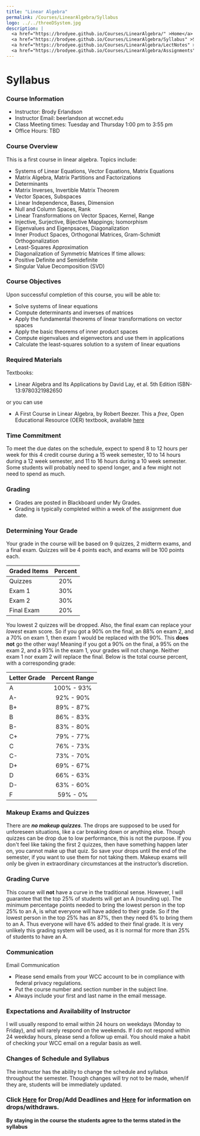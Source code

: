 ```yaml
---
title: "Linear Algebra"
permalink: /Courses/LinearAlgebra/Syllabus
logo: ../../threeDSystem.jpg
description: |
  <a href="https://brodyee.github.io/Courses/LinearAlgebra/" >Home</a> <br />
  <a href="https://brodyee.github.io/Courses/LinearAlgebra/Syllabus" >Syllabus</a> <br />
  <a href="https://brodyee.github.io/Courses/LinearAlgebra/LectNotes" >Lecture Notes</a> <br />
  <a href="https://brodyee.github.io/Courses/LinearAlgebra/Assignments" >Assignments</a>
---
```


# Syllabus

### Course Information
- Instructor: Brody Erlandson
- Instructor Email: beerlandson at wccnet.edu
- Class Meeting times: Tuesday and Thursday 1:00 pm to 3:55 pm
- Office Hours: TBD

### Course Overview
This is a first course in linear algebra. Topics include:

- Systems of Linear Equations, Vector Equations, Matrix Equations
- Matrix Algebra, Matrix Partitions and Factorizations
- Determinants
- Matrix Inverses, Invertible Matrix Theorem
- Vector Spaces, Subspaces
- Linear Independence, Bases, Dimension
- Null and Column Spaces, Rank
- Linear Transformations on Vector Spaces, Kernel, Range
- Injective, Surjective, Bijective Mappings; Isomorphism
- Eigenvalues and Eigenpsaces, Diagonalization
- Inner Product Spaces, Orthogonal Matrices, Gram-Schmidt Orthogonalization
- Least-Squares Approximation
- Diagonalization of Symmetric Matrices
If time allows:
- Positive Definite and Semidefinite
- Singular Value Decomposition (SVD)


### Course Objectives
Upon successful completion of this course, you will be able to:

- Solve systems of linear equations
- Compute determinants and inverses of matrices
- Apply the fundamental theorems of linear transformations on vector spaces
- Apply the basic theorems of inner product spaces
- Compute eigenvalues and eigenvectors and use them in applications
- Calculate the least-squares solution to a system of linear equations

### Required Materials
Textbooks: 
- Linear Algebra and Its Applications by David Lay, et al. 5th Edition ISBN-13:9780321982650

or you can use

- A First Course in Linear Algebra, by Robert Beezer. This a *free*, Open Educational Resource (OER) textbook, available [here](http://linear.ups.edu/html/fcla.html)

### Time Commitment
To meet the due dates on the schedule, expect to spend 8 to 12 hours per week for this 4 credit course during a 15 week semester, 10 to 14 hours during a 12 week semester, and 11 to 16 hours during a 10 week semester.  Some students will probably need to spend longer, and a few might not need to spend as much.

### Grading
- Grades are posted in Blackboard under My Grades.
- Grading is typically completed within a week of the assignment due date.

### Determining Your Grade
Your grade in the course will be based on 9 quizzes, 2 midterm exams, and a final exam.  Quizzes will be 4 points each, and exams will be 100 points each.

| Graded Items | Percent|
| :---         |  :---: |
| Quizzes      |   20%  |
| Exam 1       |   30%  |
| Exam 2       |   30%  |
| Final Exam   |   20%  |

You lowest 2 quizzes will be dropped. Also, the final exam can replace your *lowest* exam score. So if you got a 90% on the final, an 88% on exam 2, and a 70% on exam 1, then exam 1 would be replaced with the 90%. This **does not** go the other way! Meaning if you got a 90% on the final, a 95% on the exam 2, and a 93% in the exam 1, your grades will not change. Neither exam 1 nor exam 2 will replace the final. Below is the total course percent, with a corresponding grade:

| Letter Grade | Percent Range |
| :---         |    :---:      |
| A            |   100% - 93%  |
| A-           |   92% - 90%  |
| B+           |   89% - 87%  |
| B            |   86% - 83%  |
| B-           |   83% - 80%  |
| C+           |   79% - 77%  |
| C            |   76% - 73%  |
| C-           |   73% - 70%  |
| D+           |   69% - 67%  |
| D            |   66% - 63%  |
| D-           |   63% - 60%  |
| F            |   59% - 0%   |

### Makeup Exams and Quizzes
There are ***no makeup quizzes***. The drops are supposed to be used for unforeseen situations, like a car breaking down or anything else. Though quizzes can be drop due to low performance, this is not the purpose. If you don't feel like taking the first 2 quizzes, then have something happen later on, you cannot make up that quiz. So save your drops until the end of the semester, if you want to use them for not taking them. Makeup exams will only be given in extraordinary circumstances at the instructor’s discretion.

### Grading Curve

This course will **not** have a curve in the traditional sense. However, I will guarantee that the top 25% of students will get an A (rounding up). The minimum percentage points needed to bring the lowest person in the top 25% to an A, is what everyone will have added to their grade. So if the lowest person in the top 25% has an 87%, then they need 6% to bring them to an A. Thus everyone will have 6% added to their final grade. It is very unlikely this grading system will be used, as it is normal for more than 25% of students to have an A.

### Communication
Email Communication
- Please send emails from your WCC account to be in compliance with federal privacy regulations.
- Put the course number and section number in the subject line.
- Always include your first and last name in the email message.

### Expectations and Availability of Instructor
I will usually respond to email within 24 hours on weekdays (Monday to Friday), and will rarely respond on the weekends. If I do not respond within 24 weekday hours, please send a follow up email. You should make a habit of checking your WCC email on a regular basis as well. 

### Changes of Schedule and Syllabus
The instructor has the ability to change the schedule and syllabus throughout the semester. Though changes will try not to be made, when/if they are, students will be immediately updated. 

### Click [Here](https://www.wccnet.edu/events/academic-dates-add-drop-withdraw.php) for Drop/Add Deadlines and [Here](https://www.wccnet.edu/learn/register/drop.php) for information on drops/withdraws.

**By staying in the course the students agree to the terms stated in the syllabus**
